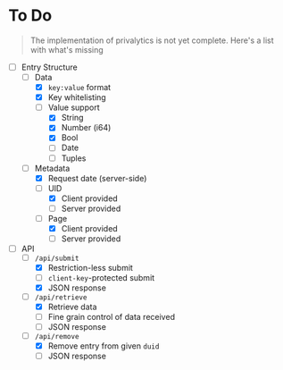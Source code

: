 # To Do

> The implementation of privalytics is not yet complete. Here's a list with what's missing

- [ ] Entry Structure
  - [ ] Data
    - [x] ``key:value`` format
    - [x] Key whitelisting
    - [ ] Value support
      - [x] String
      - [x] Number (i64)
      - [x] Bool
      - [ ] Date
      - [ ] Tuples
  - [ ] Metadata
    - [x] Request date (server-side)
    - [ ] UID
      - [x] Client provided
      - [ ] Server provided
    - [ ] Page
      - [x] Client provided
      - [ ] Server provided
- [ ] API
  - [ ] ``/api/submit``
    - [x] Restriction-less submit
    - [ ] ``client-key``-protected submit
    - [x] JSON response
  - [ ] ``/api/retrieve``
    - [x] Retrieve data
    - [ ] Fine grain control of data received
    - [ ] JSON response
  - [ ] ``/api/remove``
    - [x] Remove entry from given ``duid``
    - [ ] JSON response
